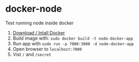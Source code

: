 # docker-node
Test running node inside docker

1. [Download / Intall Docker](https://docs.docker.com)
2. Build image with: `sudo docker build -t node-docker-app`
3. Run app with `sudo run -p 7000:3000 -d node-docker-app`
4. Open browser to `localhost:7000`
5. Vist `/` and `/secret`
